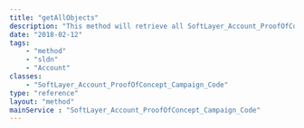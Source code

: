 ```yaml
---
title: "getAllObjects"
description: "This method will retrieve all SoftLayer_Account_ProofOfConcept_Campaign_Code objects. Use the `code` field when submitting a request on the [SoftLayer_Container_Account_ProofOfConcept_Request_Opportunity](reference/datatypes/SoftLayer_Container_Account_ProofOfConcept_Request_Opportunity) container. "
date: "2018-02-12"
tags:
    - "method"
    - "sldn"
    - "Account"
classes:
    - "SoftLayer_Account_ProofOfConcept_Campaign_Code"
type: "reference"
layout: "method"
mainService : "SoftLayer_Account_ProofOfConcept_Campaign_Code"
---
```

